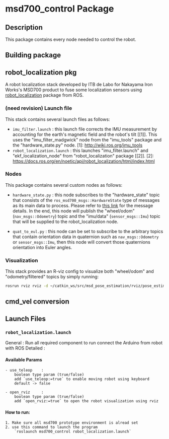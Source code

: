<!-- 
##########################################
Last Update     : 28 July 2024
Commenter       : Dimas Ridhwana S 



contact person : dimsridhwana@gmail.com
########################################### 
-->


# msd700_control Package

## Description
This package contains every node needed to control the robot. 

## Building package

robot_localization pkg
--------

A robot localization stack developed by ITB de Labo for Nakayama Iron Works's MSD700 product to fuse some localization sensors using [robot_localization](https://docs.ros.org/en/noetic/api/robot_localization/html/index.html) package from ROS.

### (need revision) Launch file
This stack contains several launch files as follows:
* `imu_filter.launch` : this launch file corrects the IMU measurement by accounting for the earth's magnetic field and the robot's tilt [[1]]. This uses the "imu_filter_madgwick" node from the "imu_tools" package and the "hardware_state.py" node.
[1]: http://wiki.ros.org/imu_tools
* `robot_localization.launch` : this launches "imu_filter.launch" and "ekf_localization_node" from "robot_localization" package [[2]].
[2]: https://docs.ros.org/en/noetic/api/robot_localization/html/index.html

### Nodes
This package contains several custom nodes as follows:
* `hardware_state.py` : this node subscribes to the "hardware_state" topic that consists of the `ros_msd700_msgs::HardwareState` type of messages as its main data to process. Please refer to [this link](https://github.com/itbdelaboprogramming/ros_msd700_msgs) for the message details. In the end, this node will publish the "wheel/odom" (`nav_msgs::Odometry`) topic and the "imu/data" (`sensor_msgs::Imu`) topic that will be supplied to the robot_localization node.

* `quat_to_eul.py` : this node can be set to subscribe to the arbitrary topics that contain orientation data in quaternion such as `nav_msgs::Odometry` or `sensor_msgs::Imu`, then this node will convert those quaternions orientation into Euler angles.

### Visualization
This stack provides an R-viz config to visualize both "wheel/odom" and "odometry/filtered" topics by simply running:
```bash
rosrun rviz rviz -d ~/catkin_ws/src/msd_pose_estimation/rviz/pose_estimation.rviz
```

cmd_vel conversion
-------- 



## Launch Files

### `robot_localization.launch`
General     : Run all required component to run connect the Arduino from robot with ROS
Detailed    :     

#### Available Params   
    - use_teleop    : 
        boolean type param (true/false)
        add `use_teleop:=true` to enable moving robot using keyboard
        default -> false

    - open_rviz     : 
        boolean type param (true/false)
        add `open_rviz:=true` to open the robot visualization using rviz


#### How to run:
    1. Make sure all msd700 prototype environment is alread set
    2. use this command to launch the program
        `roslaunch msd700_control robot_localization.launch`





